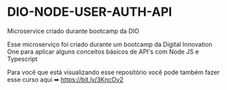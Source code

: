 # DIO-NODE-USER-AUTH-API
Microservice criado durante bootcamp da DIO

Esse microserviço foi criado durante um bootcamp da Digital Innovation One para aplicar alguns conceitos básicos de API's com Node JS e Typescript

Para você que está visualizando esse repositório você pode também fazer esse curso aqui ➡ https://bit.ly/3KncOv2
